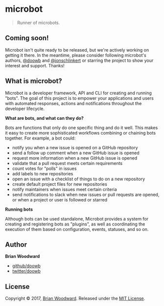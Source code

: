 # microbot

> Runner of microbots.

## Coming soon!

Microbot isn't quite ready to be released, but we're actively working on getting it there. In the meantime, please consider following microbot's authors, [@doowb](https://github.com/doowb) and [@jonschlinkert](https://github.com/jonschlinkert) or starring the project to show your interest and support. Thanks!

## What is microbot?

Microbot is a developer framework, API and CLI for creating and running "bots". The goal of this project is to empower your applications and users with automated responses, actions and notifications throughout the developer lifecycle.

**What are bots, and what can they do?**

Bots are functions that only do one specific thing and do it well. This makes it easy to create more sophisticated workflows combining or chaining bots together. For example, a bot could:

- notify you when a new issue is opened on a GitHub repository
- send a follow up comment when a new GitHub issue is opened
- request more information when a new GitHub issue is opened
- validate that a pull request meets certain requirements
- count votes for "polls" in issues
- add labels to new repositories
- open an issue with a checklist of things to do on a new repository
- create default project files for new repositories
- notify maintainers when issues meet certain criteria
- send notifications to slack when new issues or pull requests are opened, or when a project or user is followed or starred

**Running bots**

Although bots can be used standalone, Microbot provides a system for creating and registering bots as "plugins", as well as coordinating the execution of them based on configuration, events, statuses, and so on.

## Author

**Brian Woodward**

+ [github/doowb](https://github.com/doowb)
+ [twitter/doowb](https://twitter.com/doowb)

## License

Copyright © 2017, [Brian Woodward](https://doowb.com).
Released under the [MIT License](LICENSE).

